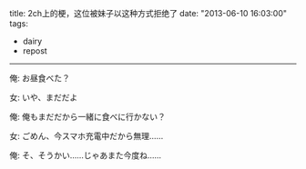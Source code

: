 title: 2ch上的梗，这位被妹子以这种方式拒绝了
date: "2013-06-10 16:03:00"
tags:
- dairy
- repost
---
俺: お昼食べた？

女: いや、まだだよ

俺: 俺もまだだから一緒に食べに行かない？

女: ごめん、今スマホ充電中だから無理……

俺: そ、そうかい……じゃあまた今度ね……
